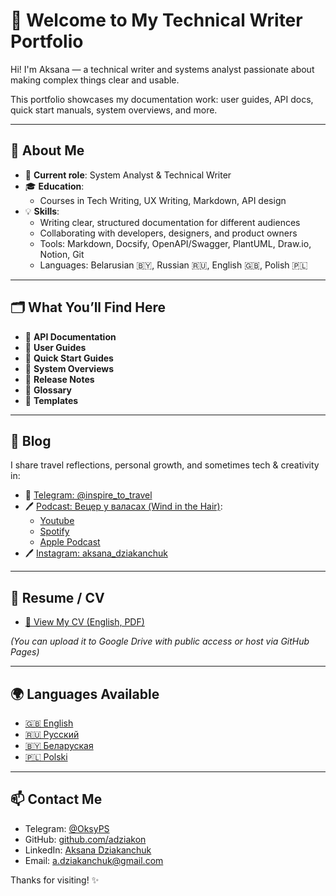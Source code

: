# 👋 Welcome to My Technical Writer Portfolio

Hi! I'm Aksana — a technical writer and systems analyst passionate about making complex things clear and usable.

This portfolio showcases my documentation work: user guides, API docs, quick start manuals, system overviews, and more.

---

## 📌 About Me

- 💼 **Current role**: System Analyst & Technical Writer  
- 🎓 **Education**:  
  - Courses in Tech Writing, UX Writing, Markdown, API design  
- 💡 **Skills**:
  - Writing clear, structured documentation for different audiences  
  - Collaborating with developers, designers, and product owners  
  - Tools: Markdown, Docsify, OpenAPI/Swagger, PlantUML, Draw.io, Notion, Git  
  - Languages: Belarusian 🇧🇾, Russian 🇷🇺, English 🇬🇧, Polish 🇵🇱

---

## 🗂 What You’ll Find Here

- 📘 **API Documentation**
- 👤 **User Guides**
- 🚀 **Quick Start Guides**
- 🧱 **System Overviews**
- 📝 **Release Notes**
- 📖 **Glossary**
- 📂 **Templates**

---

## 🧪 Blog

I share travel reflections, personal growth, and sometimes tech & creativity in:
- 🌴 [Telegram: @inspire_to_travel](https://t.me/inspire_to_travel)
- 🖊️ [Podcast: Вецер у валасах (Wind in the Hair)](https://inspiretotravel.mave.digital/):
  - [Youtube](https://www.youtube.com/playlist?list=PLKuah_WDKW0Fizow-cZDplW7ShMHZ3-V0)
  - [Spotify](https://open.spotify.com/show/5T0CPqERyYo9LJVtCZuGeP?si=dfWF6OBwQZOsacmx42G-VQ)
  - [Apple Podcast](https://podcasts.apple.com/us/podcast/%D0%B2%D0%B5%D1%86%D0%B5%D1%80-%D1%83-%D0%B2%D0%B0%D0%BB%D0%B0%D1%81%D0%B0%D1%85/id1788992047?uo=4)
- 🖊️ [Instagram: aksana_dziakanchuk](https://www.instagram.com/aksana_dziakanchuk/)

---

## 🔗 Resume / CV

- [📄 View My CV (English, PDF)](https://yourdomain.com/cv-en.pdf)

_(You can upload it to Google Drive with public access or host via GitHub Pages)_

---

## 🌍 Languages Available

- [🇬🇧 English](#/en/)
- [🇷🇺 Русский](#/ru/)
- [🇧🇾 Беларуская](#/be/)
- [🇵🇱 Polski](#/pl/)

---

## 📫 Contact Me

- Telegram: [@OksyPS](https://t.me/OksyPS)
- GitHub: [github.com/adziakon](https://github.com/adziakon)
- LinkedIn: [Aksana Dziakanchuk](https://www.linkedin.com/in/adziakanchuk/)
- Email: a.dziakanchuk@gmail.com

Thanks for visiting! ✨